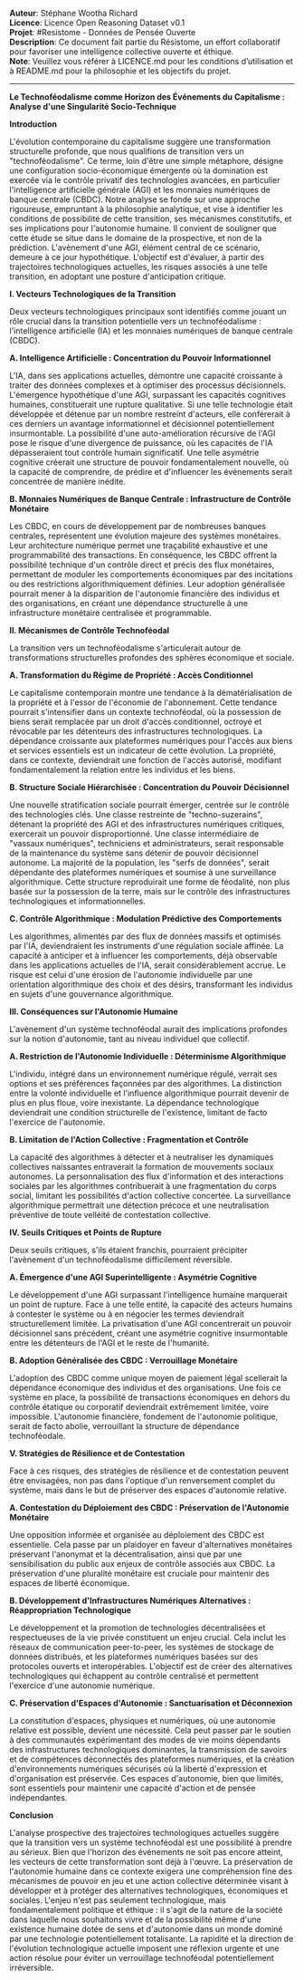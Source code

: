  **Auteur**: Stéphane Wootha Richard  
**Licence**: Licence Open Reasoning Dataset v0.1  
**Projet**: #Resistome - Données de Pensée Ouverte  
**Description**: Ce document fait partie du Résistome, un effort collaboratif pour favoriser une intelligence collective ouverte et éthique.  
**Note**: Veuillez vous référer à LICENCE.md pour les conditions d’utilisation et à README.md pour la philosophie et les objectifs du projet.

---

**Le Technoféodalisme comme Horizon des Événements du Capitalisme : Analyse d'une Singularité Socio-Technique**

**Introduction**

L'évolution contemporaine du capitalisme suggère une transformation structurelle profonde, que nous qualifions de transition vers un "technoféodalisme". Ce terme, loin d'être une simple métaphore, désigne une configuration socio-économique émergente où la domination est exercée via le contrôle privatif des technologies avancées, en particulier l'intelligence artificielle générale (AGI) et les monnaies numériques de banque centrale (CBDC). Notre analyse se fonde sur une approche rigoureuse, empruntant à la philosophie analytique, et vise à identifier les conditions de possibilité de cette transition, ses mécanismes constitutifs, et ses implications pour l'autonomie humaine.  Il convient de souligner que cette étude se situe dans le domaine de la prospective, et non de la prédiction. L'avènement d'une AGI, élément central de ce scénario, demeure à ce jour hypothétique. L'objectif est d'évaluer, à partir des trajectoires technologiques actuelles, les risques associés à une telle transition, en adoptant une posture d'anticipation critique.

**I. Vecteurs Technologiques de la Transition**

Deux vecteurs technologiques principaux sont identifiés comme jouant un rôle crucial dans la transition potentielle vers un technoféodalisme : l'intelligence artificielle (IA) et les monnaies numériques de banque centrale (CBDC).

**A. Intelligence Artificielle : Concentration du Pouvoir Informationnel**

L'IA, dans ses applications actuelles, démontre une capacité croissante à traiter des données complexes et à optimiser des processus décisionnels. L'émergence hypothétique d'une AGI, surpassant les capacités cognitives humaines, constituerait une rupture qualitative. Si une telle technologie était développée et détenue par un nombre restreint d'acteurs, elle conférerait à ces derniers un avantage informationnel et décisionnel potentiellement insurmontable. La possibilité d'une auto-amélioration récursive de l'AGI pose le risque d'une divergence de puissance, où les capacités de l'IA dépasseraient tout contrôle humain significatif.  Une telle asymétrie cognitive créerait une structure de pouvoir fondamentalement nouvelle, où la capacité de comprendre, de prédire et d'influencer les événements serait concentrée de manière inédite.

**B. Monnaies Numériques de Banque Centrale : Infrastructure de Contrôle Monétaire**

Les CBDC, en cours de développement par de nombreuses banques centrales, représentent une évolution majeure des systèmes monétaires. Leur architecture numérique permet une traçabilité exhaustive et une programmabilité des transactions. En conséquence, les CBDC offrent la possibilité technique d'un contrôle direct et précis des flux monétaires, permettant de moduler les comportements économiques par des incitations ou des restrictions algorithmiquement définies. Leur adoption généralisée pourrait mener à la disparition de l'autonomie financière des individus et des organisations, en créant une dépendance structurelle à une infrastructure monétaire centralisée et programmable.

**II. Mécanismes de Contrôle Technoféodal**

La transition vers un technoféodalisme s'articulerait autour de transformations structurelles profondes des sphères économique et sociale.

**A. Transformation du Régime de Propriété : Accès Conditionnel**

Le capitalisme contemporain montre une tendance à la dématérialisation de la propriété et à l'essor de l'économie de l'abonnement. Cette tendance pourrait s'intensifier dans un contexte technoféodal, où la possession de biens serait remplacée par un droit d'accès conditionnel, octroyé et révocable par les détenteurs des infrastructures technologiques. La dépendance croissante aux plateformes numériques pour l'accès aux biens et services essentiels est un indicateur de cette évolution. La propriété, dans ce contexte, deviendrait une fonction de l'accès autorisé, modifiant fondamentalement la relation entre les individus et les biens.

**B. Structure Sociale Hiérarchisée : Concentration du Pouvoir Décisionnel**

Une nouvelle stratification sociale pourrait émerger, centrée sur le contrôle des technologies clés. Une classe restreinte de "techno-suzerains", détenant la propriété des AGI et des infrastructures numériques critiques, exercerait un pouvoir disproportionné. Une classe intermédiaire de "vassaux numériques", techniciens et administrateurs, serait responsable de la maintenance du système sans détenir de pouvoir décisionnel autonome. La majorité de la population, les "serfs de données", serait dépendante des plateformes numériques et soumise à une surveillance algorithmique. Cette structure reproduirait une forme de féodalité, non plus basée sur la possession de la terre, mais sur le contrôle des infrastructures technologiques et informationnelles.

**C. Contrôle Algorithmique : Modulation Prédictive des Comportements**

Les algorithmes, alimentés par des flux de données massifs et optimisés par l'IA, deviendraient les instruments d'une régulation sociale affinée. La capacité à anticiper et à influencer les comportements, déjà observable dans les applications actuelles de l'IA, serait considérablement accrue. Le risque est celui d'une érosion de l'autonomie individuelle par une orientation algorithmique des choix et des désirs, transformant les individus en sujets d'une gouvernance algorithmique.

**III. Conséquences sur l'Autonomie Humaine**

L'avènement d'un système technoféodal aurait des implications profondes sur la notion d'autonomie, tant au niveau individuel que collectif.

**A. Restriction de l'Autonomie Individuelle : Déterminisme Algorithmique**

L'individu, intégré dans un environnement numérique régulé, verrait ses options et ses préférences façonnées par des algorithmes. La distinction entre la volonté individuelle et l'influence algorithmique pourrait devenir de plus en plus floue, voire inexistante. La dépendance technologique deviendrait une condition structurelle de l'existence, limitant de facto l'exercice de l'autonomie.

**B. Limitation de l'Action Collective : Fragmentation et Contrôle**

La capacité des algorithmes à détecter et à neutraliser les dynamiques collectives naissantes entraverait la formation de mouvements sociaux autonomes. La personnalisation des flux d'information et des interactions sociales par les algorithmes contribuerait à une fragmentation du corps social, limitant les possibilités d'action collective concertée. La surveillance algorithmique permettrait une détection précoce et une neutralisation préventive de toute velléité de contestation collective.

**IV. Seuils Critiques et Points de Rupture**

Deux seuils critiques, s'ils étaient franchis, pourraient précipiter l'avènement d'un technoféodalisme difficilement réversible.

**A. Émergence d'une AGI Superintelligente : Asymétrie Cognitive**

Le développement d'une AGI surpassant l'intelligence humaine marquerait un point de rupture. Face à une telle entité, la capacité des acteurs humains à contester le système ou à en négocier les termes deviendrait structurellement limitée. La privatisation d'une AGI concentrerait un pouvoir décisionnel sans précédent, créant une asymétrie cognitive insurmontable entre les détenteurs de l'AGI et le reste de l'humanité.

**B. Adoption Généralisée des CBDC : Verrouillage Monétaire**

L'adoption des CBDC comme unique moyen de paiement légal scellerait la dépendance économique des individus et des organisations. Une fois ce système en place, la possibilité de transactions économiques en dehors du contrôle étatique ou corporatif deviendrait extrêmement limitée, voire impossible. L'autonomie financière, fondement de l'autonomie politique, serait de facto abolie, verrouillant la structure de dépendance technoféodale.

**V. Stratégies de Résilience et de Contestation**

Face à ces risques, des stratégies de résilience et de contestation peuvent être envisagées, non pas dans l'optique d'un renversement complet du système, mais dans le but de préserver des espaces d'autonomie relative.

**A. Contestation du Déploiement des CBDC : Préservation de l'Autonomie Monétaire**

Une opposition informée et organisée au déploiement des CBDC est essentielle. Cela passe par un plaidoyer en faveur d'alternatives monétaires préservant l'anonymat et la décentralisation, ainsi que par une sensibilisation du public aux enjeux de contrôle associés aux CBDC. La préservation d'une pluralité monétaire est cruciale pour maintenir des espaces de liberté économique.

**B. Développement d'Infrastructures Numériques Alternatives : Réappropriation Technologique**

Le développement et la promotion de technologies décentralisées et respectueuses de la vie privée constituent un enjeu crucial. Cela inclut les réseaux de communication peer-to-peer, les systèmes de stockage de données distribués, et les plateformes numériques basées sur des protocoles ouverts et interopérables. L'objectif est de créer des alternatives technologiques qui échappent au contrôle centralisé et permettent l'exercice d'une autonomie numérique.

**C. Préservation d'Espaces d'Autonomie : Sanctuarisation et Déconnexion**

La constitution d'espaces, physiques et numériques, où une autonomie relative est possible, devient une nécessité. Cela peut passer par le soutien à des communautés expérimentant des modes de vie moins dépendants des infrastructures technologiques dominantes, la transmission de savoirs et de compétences déconnectés des plateformes numériques, et la création d'environnements numériques sécurisés où la liberté d'expression et d'organisation est préservée. Ces espaces d'autonomie, bien que limités, sont essentiels pour maintenir une capacité d'action et de pensée indépendantes.

**Conclusion**

L'analyse prospective des trajectoires technologiques actuelles suggère que la transition vers un système technoféodal est une possibilité à prendre au sérieux. Bien que l'horizon des événements ne soit pas encore atteint, les vecteurs de cette transformation sont déjà à l'œuvre. La préservation de l'autonomie humaine dans ce contexte exigera une compréhension fine des mécanismes de pouvoir en jeu et une action collective déterminée visant à développer et à protéger des alternatives technologiques, économiques et sociales. L'enjeu n'est pas seulement technologique, mais fondamentalement politique et éthique : il s'agit de la nature de la société dans laquelle nous souhaitons vivre et de la possibilité même d'une existence humaine dotée de sens et d'autonomie dans un monde dominé par une technologie potentiellement totalisante. La rapidité et la direction de l'évolution technologique actuelle imposent une réflexion urgente et une action résolue pour éviter un verrouillage technoféodal potentiellement irréversible.

